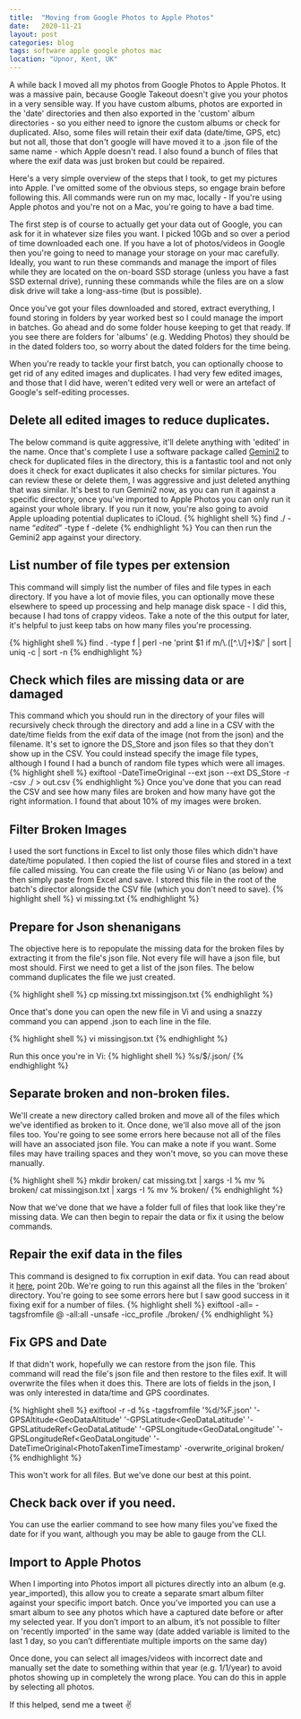 ```yaml
---
title:  "Moving from Google Photos to Apple Photos"
date:   2020-11-21
layout: post
categories: blog
tags: software apple google photos mac
location: "Upnor, Kent, UK"
---
```


A while back I moved all my photos from Google Photos to Apple Photos. It was a massive pain, because Google Takeout doesn't give you your photos in a very sensible way. If you have custom albums, photos are exported in the 'date' directories and then also exported in the 'custom' album directories - so you either need to ignore the custom albums or check for duplicated. Also, some files will retain their exif data (date/time, GPS, etc) but not all, those that don't google will have moved it to a .json file of the same name - which Apple doesn't read. I also found a bunch of files that where the exif data was just broken but could be repaired.

Here's a very simple overview of the steps that I took, to get my pictures into Apple. I've omitted some of the obvious steps, so engage brain before following this. All commands were run on my mac, locally - If you're using Apple photos and you're not on a Mac, you're going to have a bad time.

The first step is of course to actually get your data out of Google, you can ask for it in whatever size files you want. I picked 10Gb and so over a period of time downloaded each one. If you have a lot of photos/videos in Google then you're going to need to manage your storage on your mac carefully. Ideally, you want to run these commands and manage the import of files while they are located on the on-board SSD storage (unless you have a fast SSD external drive), running these commands while the files are on a slow disk drive will take a long-ass-time (but is possible).

Once you've got your files downloaded and stored, extract everything, I found storing in folders by year worked best so I could manage the import in batches. Go ahead and do some folder house keeping to get that ready. If you see there are folders for 'albums' (e.g. Wedding Photos) they should be in the dated folders too, so worry about the dated folders for the time being.

When you're ready to tackle your first batch, you can optionally choose to get rid of any edited images and duplicates. I had very few edited images, and those that I did have, weren't edited very well or were an artefact of Google's self-editing processes.  

## Delete all edited images to reduce duplicates.
The below command is quite aggressive, it'll delete anything with 'edited' in the name.
Once that's complete I use a software package called [Gemini2](https://macpaw.com/gemini) to check for duplicated files in the directory, this is a fantastic tool and not only does it check for exact duplicates it also checks for similar pictures. You can review these or delete them, I was aggressive and just deleted anything that was similar. It's best to run Gemini2 now, as you can run it against a specific directory, once you've imported to Apple Photos you can only run it against your whole library. If you run it now, you're also going to avoid Apple uploading potential duplicates to iCloud.
{% highlight shell %}
find ./ -name “*edited*” -type f -delete
{% endhighlight %}
You can then run the Gemini2 app against your directory. 

## List number of file types per extension
This command will simply list the number of files and file types in each directory. If you have a lot of movie files, you can optionally move these elsewhere to speed up processing and help manage disk space - I did this, because I had tons of crappy videos. Take a note of the this output for later, it's helpful to just keep tabs on how many files you're processing.

{% highlight shell %}
find . -type f | perl -ne 'print $1 if m/\.([^.\/]+)$/' | sort | uniq -c | sort -n
{% endhighlight %}

## Check which files are missing data or are damaged
This command which you should run in the directory of your files will recursively check through the directory and add a line in a CSV with the date/time fields from the exif data of the image (not from the json) and the filename. It's set to ignore the DS_Store and json files so that they don't show up in the CSV. You could instead specify the image file types, although I found I had a bunch of random file types which were all images.
{% highlight shell %}
exiftool -DateTimeOriginal --ext json --ext DS_Store -r -csv ./ > out.csv
{% endhighlight %}
Once you've done that you can read the CSV and see how many files are broken and how many have got the right information. I found that about 10% of my images were broken.  

## Filter Broken Images
I used the sort functions in Excel to list only those files which didn't have date/time populated. I then copied the list of course files and stored in a text file called missing. You can create the file using Vi or Nano (as below) and then simply paste from Excel and save. I stored this file in the root of the batch's director alongside the CSV file (which you don't need to save).
{% highlight shell %}
vi missing.txt
{% endhighlight %}

## Prepare for Json shenanigans
The objective here is to repopulate the missing data for the broken files by extracting it from the file's json file. Not every file will have a json file, but most should. First we need to get a list of the json files. The below command duplicates the file we just created.

{% highlight shell %}
cp missing.txt missingjson.txt
{% endhighlight %}

Once that's done you can open the new file in Vi and using a snazzy command you can append .json to each line in the file.

{% highlight shell %}
vi missingjson.txt
{% endhighlight %}

Run this once you're in Vi:
{% highlight shell %}
%s/$/.json/
{% endhighlight %}

## Separate broken and non-broken files.
We'll create a new directory called broken and move all of the files which we've identified as broken to it. Once done, we'll also move all of the json files too. You're going to see some errors here because not all of the files will have an associated json file. You can make a note if you want. Some files may have trailing spaces and they won't move, so you can move these manually.

{% highlight shell %}
mkdir broken/
cat missing.txt | xargs -I % mv % broken/
cat missingjson.txt | xargs -I % mv % broken/
{% endhighlight %}

Now that we've done that we have a folder full of files that look like they're missing data. We can then begin to repair the data or fix it using the below commands.

## Repair the exif data in the files
This command is designed to fix corruption in exif data. You can read about it [here](https://exiftool.org/faq.html), point 20b. We're going to run this against all the files in the 'broken' directory. You're going to see some errors here but I saw good success in it fixing exif for a number of files.
{% highlight shell %}
exiftool -all= -tagsfromfile @ -all:all -unsafe -icc_profile ./broken/
{% endhighlight %}

## Fix GPS and Date
If that didn't work, hopefully we can restore from the json file. This command will read the file's json file and then restore to the files exif. It will overwrite the files when it does this. There are lots of fields in the json, I was only interested in data/time and GPS coordinates.

{% highlight shell %}
exiftool -r -d %s -tagsfromfile '%d/%F.json' '-GPSAltitude<GeoDataAltitude' '-GPSLatitude<GeoDataLatitude' '-GPSLatitudeRef<GeoDataLatitude' '-GPSLongitude<GeoDataLongitude' '-GPSLongitudeRef<GeoDataLongitude' '-DateTimeOriginal<PhotoTakenTimeTimestamp' -overwrite_original broken/
{% endhighlight %}

This won't work for all files. But we've done our best at this point.

## Check back over if you need.
You can use the earlier command to see how many files you've fixed the date for if you want, although you may be able to gauge from the CLI.

## Import to Apple Photos
When I importing into Photos import all pictures directly into an album (e.g. year_imported), this allow you to create a separate smart album filter against your specific import batch. Once you've imported you can use a smart album to see any photos which have a captured date before or after my selected year. If you don’t import to an album, it’s not possible to filter on 'recently imported' in the same way (date added variable is limited to the last 1 day, so you can’t differentiate multiple imports on the same day)

Once done, you can select all images/videos with incorrect date and manually set the date to something within that year (e.g. 1/1/year) to avoid photos showing up in completely the wrong place. You can do this in apple by selecting all photos.

If this helped, send me a tweet ✌️
